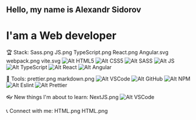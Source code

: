 ## Hello, my name is Alexandr Sidorov
# I'am a Web developer
🏆 Stack:
Sass.png JS.png TypeScript.png React.png Angular.svg webpack.png vite.svg
![Alt HTML5](./src/assets/images/html5.png "HTML5")
![Alt CSS5](./src/assets/images/css3.png "CSS3")
![Alt SASS](./src/assets/images/sass.png "SASS")
![Alt JS](./src/assets/images/js.png "JS")
![Alt TypeScript](./src/assets/images/ts.png "TypeScript")
![Alt React](./src/assets/images/react.png "React")
![Alt Angular](./src/assets/images/angular.svg "Angular")

🔨 Tools:
prettier.png markdown.png
![Alt VSCode](./src/assets/images/vscode.png "VSCode")
![Alt GitHub](./src/assets/images/github.png "GitHub")
![Alt NPM](./src/assets/images/npm.png "NPM")
![Alt Eslint](./src/assets/images/eslint.svg "Eslint")
![Alt Prettier](./src/assets/images/prettier.svg "Prettier")

👓 New things I'm about to learn:
NextJS.png
![Alt VSCode](./src/assets/images/vscode.png "VSCode")

📞 Connect with me:
HTML.png HTML.png